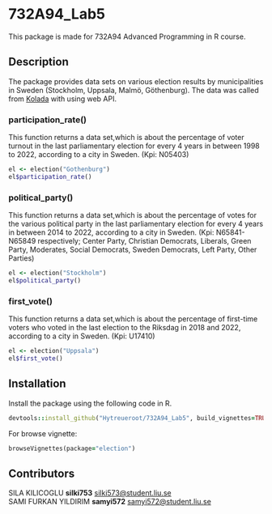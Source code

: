 # 732A94_Lab5
This package is made for 732A94 Advanced Programming in R course.

## Description
The package provides data sets on various election results by municipalities in Sweden (Stockholm, Uppsala, Malmö, Göthenburg). The data was called from [Kolada](https://www.kolada.se/) with using web API.

### participation_rate()
This function returns a data set,which is about the percentage of voter turnout in the last parliamentary election for every 4 years in between 1998 to 2022, according to a city in Sweden. (Kpi: N05403)

```ruby
el <- election("Gothenburg")
el$participation_rate()
```

### political_party()
This function returns a data set,which is about the percentage of votes for the various political party in the last parliamentary election for every 4 years in between 2014 to 2022, according to a city in Sweden. (Kpi: N65841-N65849 respectively; Center Party, Christian Democrats, Liberals, Green Party, Moderates, Social Democrats, Sweden Democrats, Left Party, Other Parties)

```ruby
el <- election("Stockholm")
el$political_party()
```

### first_vote()
This function returns a data set,which is about the percentage of first-time voters who voted in the last election to the Riksdag in 2018 and 2022, according to a city in Sweden. (Kpi: U17410)

```ruby
el <- election("Uppsala")
el$first_vote()
```


## Installation
Install the package using the following code in R.

```ruby
devtools::install_github("Hytreueroot/732A94_Lab5", build_vignettes=TRUE)
```
For browse vignette:
```ruby
browseVignettes(package="election")
```

## Contributors
SILA KILICOGLU        **silki753**          silki573@student.liu.se <br>
SAMI FURKAN YILDIRIM  **samyi572**          samyi572@student.liu.se
